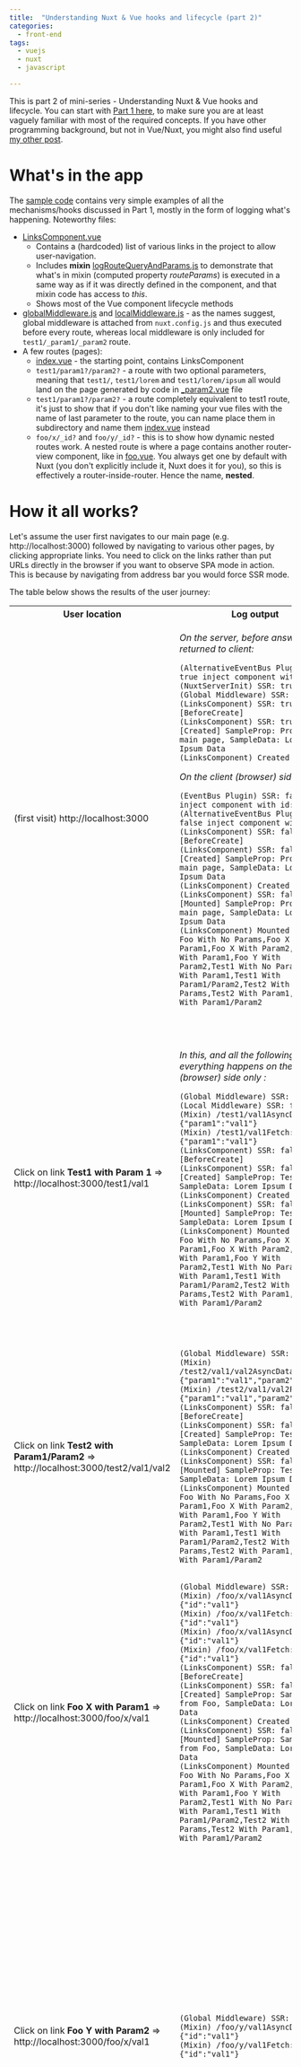 ```yaml
---
title:  "Understanding Nuxt & Vue hooks and lifecycle (part 2)"
categories:
  - front-end
tags: 
  - vuejs
  - nuxt
  - javascript

---
```


This is part 2 of mini-series - Understanding Nuxt & Vue hooks and lifecycle. You can start with [Part 1 here](https://tech.onestopbeauty.online/front-end/understanding-nuxt-vue-hooks-and-lifecycle-part1/), to make sure you are at least vaguely familiar with most of the required concepts. If you have other programming background, but not in Vue/Nuxt, you might also find useful [my other post](https://tech.onestopbeauty.online/high-level/quick-guide-to-javascript-ecosystem-from-senior-java-dev-pov/).  

# What's in the app 
The [sample code](https://github.com/lilianaziolek/blog-examples/blob/master/dry-examples) contains very simple examples of all the mechanisms/hooks discussed in Part 1, mostly in the form of logging what's happening. Noteworthy files:
* [LinksComponent.vue](https://github.com/lilianaziolek/blog-examples/blob/master/dry-examples/components/LinksComponent.vue)
  * Contains a (hardcoded) list of various links in the project to allow user-navigation. 
  * Includes **mixin** [logRouteQueryAndParams.js](https://github.com/lilianaziolek/blog-examples/blob/master/dry-examples/mixins/logRouteQueryAndParams.js) to demonstrate that what's in mixin (computed property *routeParams*) is executed in a same way as if it was directly defined in the component, and that mixin code has access to *this*.
  * Shows most of the Vue component lifecycle methods  
* [globalMiddleware.js](https://github.com/lilianaziolek/blog-examples/blob/master/dry-examples/middleware/globalMiddleware.js) and [localMiddleware.js](https://github.com/lilianaziolek/blog-examples/blob/master/dry-examples/middleware/localMiddleware.js) - as the names suggest, global middleware is attached from `nuxt.config.js` and thus executed before every route, whereas local middleware is only included for `test1/_param1/_param2` route. 
* A few routes (pages):
  * [index.vue](https://github.com/lilianaziolek/blog-examples/blob/master/dry-examples/pages/index.vue) - the starting point, contains LinksComponent
  * `test1/param1?/param2?` - a route with two optional parameters, meaning that `test1/`, `test1/lorem` and `test1/lorem/ipsum` all would land on the page generated by code in [_param2.vue](https://github.com/lilianaziolek/blog-examples/blob/master/dry-examples/pages/test1/_param1/_param2.vue) file
  * `test1/param1?/param2?` - a route completely equivalent to test1 route, it's just to show that if you don't like naming your vue files with the name of last parameter to the route, you can name place them in subdirectory and name them [index.vue](https://github.com/lilianaziolek/blog-examples/blob/master/dry-examples/pages/test2/_param1/_param2/index.vue) instead
  * `foo/x/_id?` and `foo/y/_id?` - this is to show how dynamic nested routes work. A nested route is where a page contains another router-view component, like in [foo.vue](https://github.com/lilianaziolek/blog-examples/blob/master/dry-examples/pages/foo.vue). You always get one by default with Nuxt (you don't explicitly include it, Nuxt does it for you), so this is effectively a router-inside-router. Hence the name, **nested**.

# How it all works? 
Let's assume the user first navigates to our main page (e.g. http://localhost:3000) followed by navigating to various other pages, by clicking appropriate links. You need to click on the links rather than put URLs directly in the browser if you want to observe SPA mode in action. This is because by navigating from address bar you would force SSR mode.

The table below shows the results of the user journey:

<table>
<tr>
<th>User location</th>
<th>Log output</th>
<th>What's happening?</th>
</tr>

<tr><td>(first visit) http://localhost:3000</td><td>

*On the server, before answer returned to client:*  
```
(AlternativeEventBus Plugin) SSR: true inject component with id: 4                                                                                                                                                                                 
(NuxtServerInit) SSR: true
(Global Middleware) SSR: true
(LinksComponent) SSR: true [BeforeCreate]
(LinksComponent) SSR: true [Created] SampleProp: Prop from main page, SampleData: Lorem Ipsum Data
(LinksComponent) Created Refs:
```
*On the client (browser) side:*
```
(EventBus Plugin) SSR: false inject component with id: 1
(AlternativeEventBus Plugin) SSR: false inject component with id: 2
(LinksComponent) SSR: false [BeforeCreate]
(LinksComponent) SSR: false [Created] SampleProp: Prop from main page, SampleData: Lorem Ipsum Data
(LinksComponent) Created Refs:
(LinksComponent) SSR: false [Mounted] SampleProp: Prop from main page, SampleData: Lorem Ipsum Data
(LinksComponent) Mounted Refs: Foo With No Params,Foo X With Param1,Foo X With Param2,Foo Y With Param1,Foo Y With Param2,Test1 With No Params,Test1 With Param1,Test1 With Param1/Param2,Test2 With No Params,Test2 With Param1,Test2 With Param1/Param2
```
</td><td>

* globalMiddleware is only executed in SSR in this call
* *AlternativeEventBus Plugin* id is different on client and server (if this is not the case for you, refresh the page, as ID on the server will change on subsequent SSR calls). That's because this plugin's code is executed on both client and server, and both sides create an object.
* *EventBus Plugin* is only setup on the client. I'll write more about eventBus concept in a separate post 
* beforeCreate and created are called on both server and client
* Mounted is only called on the client
* this.$refs are only populated in Mounted
</td></tr>

<tr><td>Click on link <b>Test1 with Param 1</b> => http://localhost:3000/test1/val1</td><td>

*In this, and all the following calls everything happens on the client (browser) side only :*
```
(Global Middleware) SSR: false
(Local Middleware) SSR: false
(Mixin) /test1/val1AsyncData: {"param1":"val1"}
(Mixin) /test1/val1Fetch: {"param1":"val1"}
(LinksComponent) SSR: false [BeforeCreate]
(LinksComponent) SSR: false [Created] SampleProp: Test1, SampleData: Lorem Ipsum Data
(LinksComponent) Created Refs: 
(LinksComponent) SSR: false [Mounted] SampleProp: Test1, SampleData: Lorem Ipsum Data
(LinksComponent) Mounted Refs: Foo With No Params,Foo X With Param1,Foo X With Param2,Foo Y With Param1,Foo Y With Param2,Test1 With No Params,Test1 With Param1,Test1 With Param1/Param2,Test2 With No Params,Test2 With Param1,Test2 With Param1/Param2
```
</td><td>

* Global Middleware, and now also local middleware, are processed on the client.
* Mixin code from *logRouteQueryAndParams* for fetch and asyncData is now called. Note, it was not called on home page - that's because index.vue does not include it as mixin, and _param2.vue does. LinksComponent does contain this mixin too, but **asyncData and fetch are not called for components**
* all Vue lifecycle hooks from LinksComponent are called again, because the route has changed and the instance of LinksComponent that was used in index.vue would now be destroyed and a new one created 
</td></tr>

<tr><td>Click on link <b>Test2 with Param1/Param2</b> => http://localhost:3000/test2/val1/val2</td><td>

```
(Global Middleware) SSR: false
(Mixin) /test2/val1/val2AsyncData: {"param1":"val1","param2":"val2"}
(Mixin) /test2/val1/val2Fetch: {"param1":"val1","param2":"val2"}
(LinksComponent) SSR: false [BeforeCreate]
(LinksComponent) SSR: false [Created] SampleProp: Test32, SampleData: Lorem Ipsum Data
(LinksComponent) Created Refs: 
(LinksComponent) SSR: false [Mounted] SampleProp: Test2, SampleData: Lorem Ipsum Data
(LinksComponent) Mounted Refs: Foo With No Params,Foo X With Param1,Foo X With Param2,Foo Y With Param1,Foo Y With Param2,Test1 With No Params,Test1 With Param1,Test1 With Param1/Param2,Test2 With No Params,Test2 With Param1,Test2 With Param1/Param2
```
</td><td>

* Global Middleware is processed on the client. Local is not as it was not attached to this route.
* Mixin code from *logRouteQueryAndParams* for fetch and asyncData is now called.
* all Vue lifecycle hooks from LinksComponent are called  
</td></tr>

<tr><td>Click on link <b>Foo X with Param1</b> => http://localhost:3000/foo/x/val1</td><td>

```
(Global Middleware) SSR: false
(Mixin) /foo/x/val1AsyncData: {"id":"val1"}
(Mixin) /foo/x/val1Fetch: {"id":"val1"}
(Mixin) /foo/x/val1AsyncData: {"id":"val1"}
(Mixin) /foo/x/val1Fetch: {"id":"val1"}
(LinksComponent) SSR: false [BeforeCreate]
(LinksComponent) SSR: false [Created] SampleProp: SampleProp from Foo, SampleData: Lorem Ipsum Data
(LinksComponent) Created Refs: 
(LinksComponent) SSR: false [Mounted] SampleProp: SampleProp from Foo, SampleData: Lorem Ipsum Data
(LinksComponent) Mounted Refs: Foo With No Params,Foo X With Param1,Foo X With Param2,Foo Y With Param1,Foo Y With Param2,Test1 With No Params,Test1 With Param1,Test1 With Param1/Param2,Test2 With No Params,Test2 With Param1,Test2 With Param1/Param2
```
</td><td>

* Global Middleware is processed on the client.
* Mixin code from *logRouteQueryAndParams* for fetch and asyncData is now called - TWICE! This is because both foo.vue, and foo/x/_id.vue include the mixin, and both are pages. In reality, you wouldn't normally have the same fetch included in parent and nested route, so the fetch/asyncData would not be doing the same thing.
* all Vue lifecycle hooks from LinksComponent are called
</td></tr>

<tr><td>Click on link <b>Foo Y with Param2</b> => http://localhost:3000/foo/x/val1</td><td>

```
(Global Middleware) SSR: false
(Mixin) /foo/y/val1AsyncData: {"id":"val1"}
(Mixin) /foo/y/val1Fetch: {"id":"val1"}
```
</td><td>

* Oh dear! What just happened?! Why is this output so different than for Foo X? This is because we are navigating within a nested route now. The app is smart enough to know that the shell (foo.vue) has not changed between foo/x/val1 and foo/y/val1 - it's only the nested part (x/_id.vue vs y/_id.vue) that has changed. Therefore, there is no point regenerating anything related to foo.vue. We only execute what's specific to y/_id.vue - and this file does not contain a separate LinksComponent, so does not generate its lifecycle methods. 
* Global Middleware is still processed on the client.
* Mixin code from *logRouteQueryAndParams* for fetch and asyncData is now called - but only for foo/y/_id.vue
</td></tr>

</table>

 
